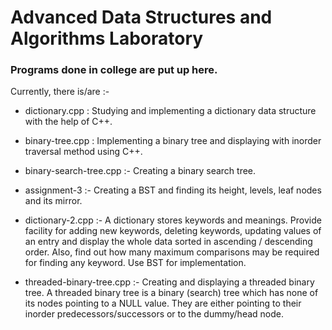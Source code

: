 # Advanced Data Structures and Algorithms Laboratory

### Programs done in college are put up here.

Currently, there is/are :-
- dictionary.cpp : Studying and implementing a dictionary data structure with the help of C++.

- binary-tree.cpp : Implementing a binary tree and displaying with inorder traversal method using C++.

- binary-search-tree.cpp :- Creating a binary search tree.

- assignment-3 :- Creating a BST and finding its height, levels, leaf nodes and its mirror.

- dictionary-2.cpp :- A dictionary stores keywords and meanings. Provide facility for adding new keywords, deleting keywords, updating values of an entry and display the whole data sorted in ascending / descending order. Also, find out how many maximum comparisons may be required for finding any keyword. Use BST for implementation.

- threaded-binary-tree.cpp :- Creating and displaying a threaded binary tree. A threaded binary tree is a binary (search) tree which has none of its nodes pointing to a NULL value. They are either pointing to their inorder predecessors/successors or to the dummy/head node.  